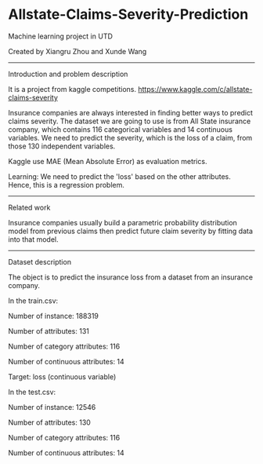 # Allstate-Claims-Severity-Prediction
Machine learning project in UTD

Created by Xiangru Zhou and Xunde Wang
*************************************
Introduction and problem description

It is a project from kaggle competitions. https://www.kaggle.com/c/allstate-claims-severity

Insurance companies are always interested in finding better ways to predict claims severity. The dataset we are going to use is from All State insurance company, which contains 116 categorical variables and 14 continuous variables. We need to predict the severity, which is the loss of a claim, from those 130 independent variables. 

Kaggle use MAE (Mean Absolute Error) as evaluation metrics.

Learning: We need to predict the 'loss' based on the other attributes. Hence, this is a regression problem.

*****************************************
Related work

Insurance companies usually build a parametric probability distribution model from previous claims then predict future claim severity by fitting data into that model.

**************************************
Dataset description

The object is to predict the insurance loss from a dataset from an insurance company.

In the train.csv:

Number of instance: 188319 

Number of attributes: 131

Number of category attributes: 116 

Number of continuous attributes: 14 

Target: loss (continuous variable)

In the test.csv:

Number of instance: 12546

Number of attributes: 130

Number of category attributes: 116 

Number of continuous attributes: 14

